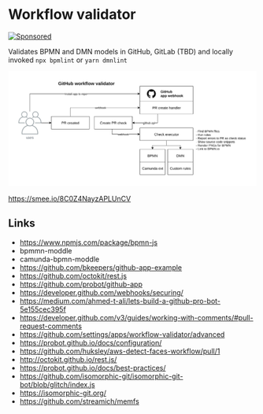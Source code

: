 # Workflow validator

[![Sponsored](https://img.shields.io/badge/chilicorn-sponsored-brightgreen.svg)](http://spiceprogram.org/oss-sponsorship)

Validates BPMN and DMN models in GitHub, GitLab (TBD) and locally invoked `npx bpmlint` or `yarn dmnlint`

![Workflow](./workflow.png)

https://smee.io/8C0Z4NayzAPLUnCV


## Links

  * https://www.npmjs.com/package/bpmn-js
  * bpmmn-moddle
  * camunda-bpmn-moddle
  * https://github.com/bkeepers/github-app-example
  * https://github.com/octokit/rest.js
  * https://github.com/probot/github-app
  * https://developer.github.com/webhooks/securing/
  * https://medium.com/ahmed-t-ali/lets-build-a-github-pro-bot-5e155cec395f
  * https://developer.github.com/v3/guides/working-with-comments/#pull-request-comments
  * https://github.com/settings/apps/workflow-validator/advanced
  * https://probot.github.io/docs/configuration/
  * https://github.com/huksley/aws-detect-faces-workflow/pull/1
  * http://octokit.github.io/rest.js/
  * https://probot.github.io/docs/best-practices/
  * https://github.com/isomorphic-git/isomorphic-git-bot/blob/glitch/index.js
  * https://isomorphic-git.org/
  * https://github.com/streamich/memfs
